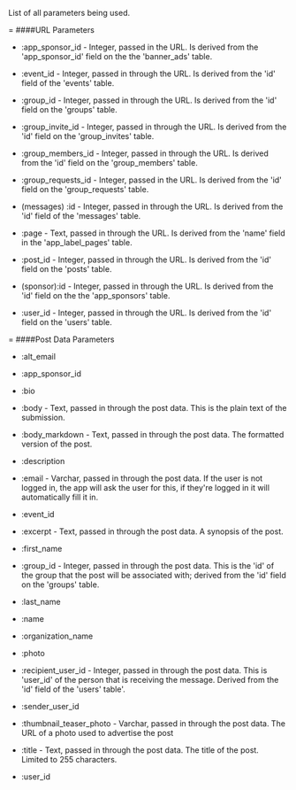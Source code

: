 List of all parameters being used.

=
####URL Parameters

* :app_sponsor_id - Integer, passed in the URL. Is derived from the 'app_sponsor_id' field on the the 'banner_ads' table.

* :event_id - Integer, passed in through the URL. Is derived from the 'id' field of the 'events' table.

* :group_id - Integer, passed in through the URL. Is derived from the 'id' field on the 'groups' table.

* :group_invite_id - Integer, passed in through the URL. Is derived from the 'id' field on the 'group_invites' table.

* :group_members_id - Integer, passed in through the URL. Is derived from the 'id' field on the 'group_members' table.

* :group_requests_id - Integer, passed in the URL. Is derived from the 'id' field on the 'group_requests' table.

* (messages) :id - Integer, passed in through the URL. Is derived from the 'id' field of the 'messages' table.

* :page - Text, passed in through the URL. Is derived from the 'name' field in the 'app_label_pages' table.

* :post_id - Integer, passed in through the URL. Is derived from the 'id' field on the 'posts' table.

* (sponsor):id - Integer, passed in through the URL. Is derived from the 'id' field on the the 'app_sponsors' table.

* :user_id - Integer, passed in through the URL. Is derived from the 'id' field on the 'users' table.

=
####Post Data Parameters

* :alt_email

* :app_sponsor_id

* :bio

* :body - Text, passed in through the post data. This is the plain text of the submission.

* :body_markdown - Text, passed in through the post data. The formatted version of the post.

* :description

* :email - Varchar, passed in through the post data. If the user is not logged in, the app will ask the user for this, if they're logged in it will automatically fill it in.

* :event_id

* :excerpt - Text, passed in through the post data. A synopsis of the post.

* :first_name

* :group_id - Integer, passed in through the post data. This is the 'id' of the group that the post will be associated with; derived from the 'id' field on the 'groups' table.

* :last_name

* :name

* :organization_name


* :photo

* :recipient_user_id - Integer, passed in through the post data. This is 'user_id' of the person that is receiving the message. Derived from the 'id' field of the 'users' table'.

* :sender_user_id

* :thumbnail_teaser_photo - Varchar, passed in through the post data. The URL of a photo used to advertise the post

* :title - Text, passed in through the post data. The title of the post. Limited to 255 characters.

* :user_id